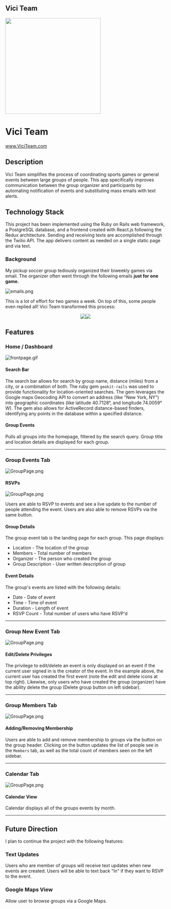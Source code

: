## Vici Team

<a href='www.viciteam.com'>
	<img src="http://res.cloudinary.com/ashcon/image/upload/v1475003658/vici/vici_team_final_2.png" width="300">
</a>

# Vici Team

www.ViciTeam.com

## Description

Vici Team simplifies the process of coordinating sports games or general events between large groups of people. This app specifically improves communication between the group organizer and participants by automating notification of events and substituting mass emails with text alerts.

## Technology Stack

This project has been implemented using the Ruby on Rails web framework, a PostgreSQL database, and a frontend created with React.js following the Redux architecture. Sending and receiving texts are accomplished through the Twilio API. The app delivers content as needed on a single static page and via text.

### Background

My pickup soccer group tediously organized their biweekly games via email. The organizer often went through the following emails **just for one game.**

![emails.png](http://res.cloudinary.com/ashcon/image/upload/v1475724667/vici/Emails.png)

This is a lot of effort for two games a week. On top of this, some people even replied all! Vici Team transformed this process:
<p align="center">
<img src="http://res.cloudinary.com/ashcon/image/upload/v1475728282/vici/eventconfirmationvici.gif"><img src="http://res.cloudinary.com/ashcon/image/upload/v1475728282/vici/eventconfirmationvici.gif">
</p>


## Features

### Home / Dashboard

![frontpage.gif](http://res.cloudinary.com/ashcon/image/upload/v1474260923/Github/FrontPageGif.gif)

#### Search Bar

The search bar allows for search by group name, distance (miles) from a city, or a combination of both. The ruby gem `geokit-rails` was used to provide functionality for location-oriented searches. The gem leverages the Google maps Geocoding API to convert an address (like "New York, NY") into geographic coordinates (like latitude 40.7128°, and longitude 74.0059° W). The gem also allows for ActiveRecord distance-based finders, identifying any points in the database within a specified distance.

#### Group Events

Pulls all groups into the homepage, filtered by the search query.  Group title and location details are displayed for each group.
__________

### Group Events Tab
![GroupPage.png](http://res.cloudinary.com/ashcon/image/upload/v1474262858/Github/Screen_Shot_2016-09-18_at_10.27.25_PM.png)

#### RSVPs

![GroupPage.png](http://res.cloudinary.com/ashcon/image/upload/v1474263319/Github/RSVP.gif)

Users are able to RSVP to events and see a live update to the number of people attending the event. Users are also able to remove RSVPs via the same button.

#### Group Details

The group event tab is the landing page for each group. This page displays: 
- Location - The location of the group
- Members - Total number of members
- Organizer - The person who created the group
- Group Description - User written description of group

#### Event Details

The group's events are listed with the following details:
- Date - Date of event
- Time - Time of event
- Duration - Length of event
- RSVP Count - Total number of users who have RSVP'd

__________

### Group New Event Tab

![GroupPage.png](http://res.cloudinary.com/ashcon/image/upload/v1474265861/Github/NewEventGif.gif)


#### Edit/Delete Privileges

The privilege to edit/delete an event is only displayed on an event if the current user signed in is the creator of the event. In the example above, the current user has created the first event (note the edit and delete icons at top right). Likewise, only users who have created the group (organizer) have the ability delete the group (Delete group button on left sidebar).
__________

### Group Members Tab

![GroupPage.png](http://res.cloudinary.com/ashcon/image/upload/v1474266072/Github/Members.gif)

#### Adding/Removing Membership

Users are able to add and remove membership to groups via the button on the group header. Clicking on the button updates the list of people see in the `Members` tab, as well as the total count of members seen on the left sidebar.
__________

### Calendar Tab

![GroupPage.png](http://res.cloudinary.com/ashcon/image/upload/v1474266459/Github/calendar.gif)

#### Calendar View

Calendar displays all of the groups events by month. 

__________

## Future Direction

I plan to continue the project with the following features:

### Text Updates

Users who are member of groups will receive text updates when new events are created. Users will be able to text back "In" if they want to RSVP to the event.

### Google Maps View

Allow user to browse groups via a Google Maps.
